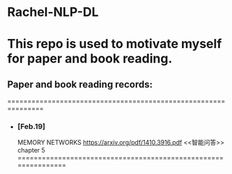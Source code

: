 # Rachel-NLP-DL
This repo is used to motivate myself for paper and book reading.
===============================================================
## Paper and book reading records: ##
===============================================================
* ### [Feb.19] ### 
    MEMORY NETWORKS https://arxiv.org/pdf/1410.3916.pdf
    <<智能问答>> chapter 5
===============================================================
